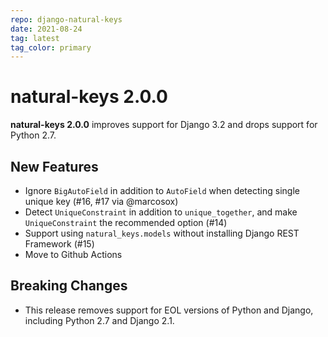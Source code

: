 ```yaml
---
repo: django-natural-keys
date: 2021-08-24
tag: latest
tag_color: primary
---
```


# natural-keys 2.0.0

**natural-keys 2.0.0** improves support for Django 3.2 and drops support for Python 2.7.

## New Features

 * Ignore `BigAutoField` in addition to `AutoField` when detecting single unique key (#16, #17 via @marcosox)
 * Detect `UniqueConstraint` in addition to `unique_together`, and make `UniqueConstraint` the recommended option (#14)
 * Support using `natural_keys.models` without installing Django REST Framework (#15)
 * Move to Github Actions

## Breaking Changes

 * This release removes support for EOL versions of Python and Django, including Python 2.7 and Django 2.1.

